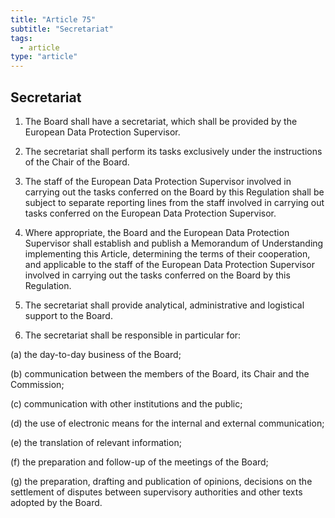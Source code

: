 ```yaml
---
title: "Article 75"
subtitle: "Secretariat"
tags:
  - article
type: "article"
---
```

## Secretariat

1. The Board shall have a secretariat, which shall be provided by the European Data Protection Supervisor.

2. The secretariat shall perform its tasks exclusively under the instructions of the Chair of the Board.

3. The staff of the European Data Protection Supervisor involved in carrying out the tasks conferred on the Board by this Regulation shall be subject to separate reporting lines from the staff involved in carrying out tasks conferred on the European Data Protection Supervisor.

4. Where appropriate, the Board and the European Data Protection Supervisor shall establish and publish a Memorandum of Understanding implementing this Article, determining the terms of their cooperation, and applicable to the staff of the European Data Protection Supervisor involved in carrying out the tasks conferred on the Board by this Regulation.

5. The secretariat shall provide analytical, administrative and logistical support to the Board.

6. The secretariat shall be responsible in particular for:

(a) the day-to-day business of the Board;

(b) communication between the members of the Board, its Chair and the Commission;

(c) communication with other institutions and the public;

(d) the use of electronic means for the internal and external communication;

(e) the translation of relevant information;

(f) the preparation and follow-up of the meetings of the Board;

(g) the preparation, drafting and publication of opinions, decisions on the settlement of disputes between supervisory authorities and other texts adopted by the Board.
